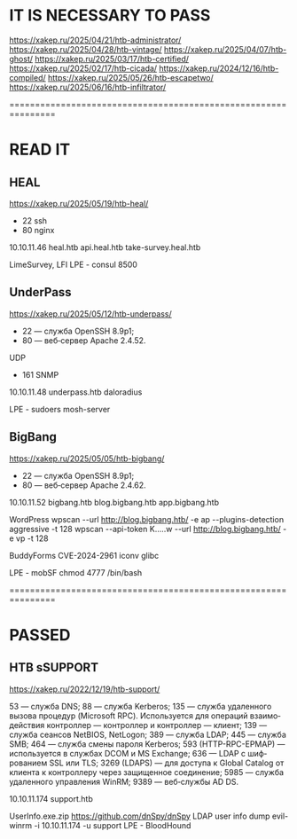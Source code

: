 # IT IS NECESSARY TO PASS

https://xakep.ru/2025/04/21/htb-administrator/
https://xakep.ru/2025/04/28/htb-vintage/
https://xakep.ru/2025/04/07/htb-ghost/
https://xakep.ru/2025/03/17/htb-certified/
https://xakep.ru/2025/02/17/htb-cicada/
https://xakep.ru/2024/12/16/htb-compiled/
https://xakep.ru/2025/05/26/htb-escapetwo/
https://xakep.ru/2025/06/16/htb-infiltrator/


===============================================================

# READ IT

## HEAL
https://xakep.ru/2025/05/19/htb-heal/

- 22 ssh
- 80 nginx

10.10.11.46 heal.htb api.heal.htb take-survey.heal.htb

LimeSurvey, LFI
LPE - consul 8500


## UnderPass 
https://xakep.ru/2025/05/12/htb-underpass/

- 22 — служ­ба OpenSSH 8.9p1;
- 80 — веб‑сер­вер Apache 2.4.52.

UDP
- 161 SNMP 

10.10.11.48    underpass.htb
daloradius

LPE - sudoers mosh-server

## BigBang
https://xakep.ru/2025/05/05/htb-bigbang/

- 22 — служ­ба OpenSSH 8.9p1;
- 80 — веб‑сер­вер Apache 2.4.62.

10.10.11.52 bigbang.htb blog.bigbang.htb app.bigbang.htb

WordPress
wpscan --url http://blog.bigbang.htb/ -e ap --plugins-detection aggressive -t 128
wpscan --api-token K.....w --url http://blog.bigbang.htb/ -e vp -t 128

BuddyForms
CVE-2024-2961 iconv glibc

LPE - mobSF chmod 4777 /bin/bash

===============================================================

# PASSED

## HTB sSUPPORT

https://xakep.ru/2022/12/19/htb-support/


53 — служ­ба DNS;
88 — служ­ба Kerberos;
135 — служ­ба уда­лен­ного вызова про­цедур (Microsoft RPC). Исполь­зует­ся для опе­раций вза­имо­дей­ствия кон­трол­лер — кон­трол­лер и кон­трол­лер — кли­ент;
139 — служ­ба сеан­сов NetBIOS, NetLogon;
389 — служ­ба LDAP;
445 — служ­ба SMB;
464 — служ­ба сме­ны пароля Kerberos;
593 (HTTP-RPC-EPMAP) — исполь­зует­ся в служ­бах DCOM и MS Exchange;
636 — LDAP с шиф­ровани­ем SSL или TLS;
3269 (LDAPS) — для дос­тупа к Global Catalog от кли­ента к кон­трол­леру через защищен­ное соеди­нение;
5985 — служ­ба уда­лен­ного управле­ния WinRM;
9389 — веб‑служ­бы AD DS.

10.10.11.174    support.htb

UserInfo.exe.zip
https://github.com/dnSpy/dnSpy
LDAP user info dump
evil-winrm -i 10.10.11.174 -u support
LPE - BloodHound
